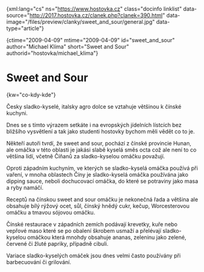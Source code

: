 
{xml:lang="cs" ns="https://www.hostovka.cz" class="docinfo linklist" data-source="http://2017.hostovka.cz/clanek.php?clanek=390.html" data-image="/files/preview/clanky/sweet\_and\_sour/general.jpg" data-type="article"}

{ctime="2009-04-09" mtime="2009-04-09" id="sweet\_and\_sour" author="Michael Klíma" short="Sweet and Sour" authorid="hostovka/michael_klima"}

# Sweet and Sour

<!-- generated attribute kw by user_udpatekw.sh on 2020-04-25, do not edit -->

{kw="co-kdy-kde"}

Česky sladko-kyselé, italsky agro dolce se vztahuje většinou k čínské kuchyni.

Dnes se s tímto výrazem setkáte i na evropských jídelních lístcích bez bližšího vysvětlení a tak jako studenti hostovky bychom měli vědět co to je.

Někteří autoři tvrdí, že sweet and sour, pochází z čínské provincie Hunan, ale omáčka v této oblasti je jakási slabě kyselá směs octa což ale není to co většina lidí, včetně Číňanů za sladko-kyselou omáčku považují.

Oproti západním kuchyním, ve kterých se sladko-kyselá omáčka používá při vaření, v mnoha oblastech Číny je sladko-kyselá omáčka používána jako dipping sauce, neboli dochucovací omáčka, do které se potraviny jako masa a ryby namáčí.

Receptů na čínskou sweet and sour omáčku je nekonečná řada a většina ale obsahuje bílý rýžový ocet, sůl, čínský hnědý cukr, kečup, Worcesterovou omáčku a tmavou sójovou omáčku.

Čínské restaurace v západních zemích podávají krevetky, kuře nebo vepřové maso které se po obalení škrobem usmaží a přelévají sladko-kyselou omáčkou která mnohdy obsahuje ananas, zeleninu jako zelené, červené či žluté papriky, případně cibuli.

Variace sladko-kyselých omáček jsou dnes velmi často používány při barbecuování či grilování.

